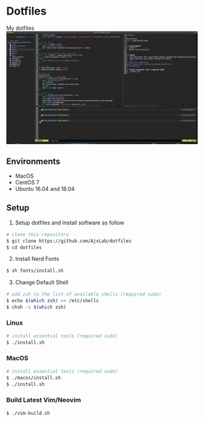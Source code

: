 Dotfiles
========

My dotfiles
![](./img/terminal.png)


## Environments
- MacOS
- CentOS 7
- Ubuntu 16.04 and 18.04


## Setup
1. Setup dotfiles and install software as follow
```sh
# clone this repository
$ git clone https://github.com/AjxLab/dotfiles
$ cd dotfiles
```
2. Install Nerd Fonts
```sh
$ sh fonts/install.sh
```
3. Change Default Shell
```sh
# add zsh to the list of available shells (required sudo)
$ echo $(which zsh) >> /etc/shells
$ chsh -s $(which zsh)
```
### Linux
```sh
# install essential tools (required sudo)
$ ./install.sh
```
### MacOS
```sh
# install essential tools (required sudo)
$ ./macos/install.sh
$ ./install.sh
```
### Build Latest Vim/Neovim
```sh
$ ./vim-build.sh
```

